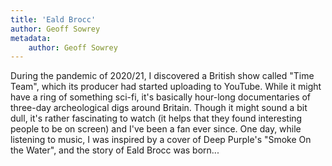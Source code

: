 ```yaml
---
title: 'Eald Brocc'
author: Geoff Sowrey
metadata:
    author: Geoff Sowrey
---
```


During the pandemic of 2020/21, I discovered a British show called "Time Team", which its producer had started uploading to YouTube. While it might have a ring of something sci-fi, it's basically hour-long documentaries of three-day archeological digs around Britain. Though it might sound a bit dull, it's rather fascinating to watch (it helps that they found interesting people to be on screen) and I've been a fan ever since. One day, while listening to music, I was inspired by a cover of Deep Purple's "Smoke On the Water", and the story of Eald Brocc was born...

